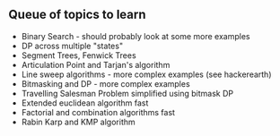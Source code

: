 
## Queue of topics to learn
* Binary Search - should probably look at some more examples
* DP across multiple "states"
* Segment Trees, Fenwick Trees
* Articulation Point and Tarjan's algorithm
* Line sweep algorithms - more complex examples (see hackerearth)
* Bitmasking and DP - more complex examples
* Travelling Salesman Problem simplified using bitmask DP
* Extended euclidean algorithm fast
* Factorial and combination algorithms fast
* Rabin Karp and KMP algorithm

